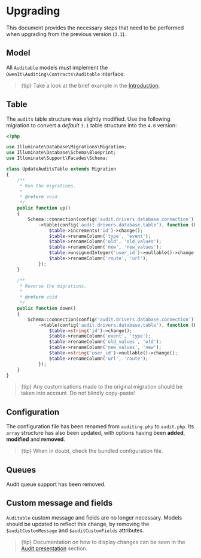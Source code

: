 # Upgrading
This document provides the necessary steps that need to be performed when upgrading from the previous version (`3.1`).

## Model
All `Auditable` models must implement the `OwenIt\Auditing\Contracts\Auditable` interface.

> {tip} Take a look at the brief example in the [Introduction](introduction).

## Table
The `audits` table structure was slightly modified.
Use the following migration to convert a _default_ `3.1` table structure into the `4.0` version:

```php
<?php

use Illuminate\Database\Migrations\Migration;
use Illuminate\Database\Schema\Blueprint;
use Illuminate\Support\Facades\Schema;

class UpdateAuditsTable extends Migration
{
    /**
     * Run the migrations.
     *
     * @return void
     */
    public function up()
    {
        Schema::connection(config('audit.drivers.database.connection'))
            ->table(config('audit.drivers.database.table'), function (Blueprint $table) {
                $table->increments('id')->change();
                $table->renameColumn('type', 'event');
                $table->renameColumn('old', 'old_values');
                $table->renameColumn('new', 'new_values');
                $table->unsignedInteger('user_id')->nullable()->change();
                $table->renameColumn('route', 'url');
            });
    }

    /**
     * Reverse the migrations.
     *
     * @return void
     */
    public function down()
    {
        Schema::connection(config('audit.drivers.database.connection'))
            ->table(config('audit.drivers.database.table'), function (Blueprint $table) {
                $table->string('id')->change();
                $table->renameColumn('event', 'type');
                $table->renameColumn('old_values', 'old');
                $table->renameColumn('new_values', 'new');
                $table->string('user_id')->nullable()->change();
                $table->renameColumn('url', 'route');
            });
    }
}
```

> {tip} Any customisations made to the original migration should be taken into account. Do not blindly copy-paste!

## Configuration

The configuration file has been renamed from `auditing.php` to `audit.php`.
Its `array` structure has also been updated, with options having been **added**, **modified** and **removed**.

> {tip} When in doubt, check the bundled configuration file.

## Queues
Audit queue support has been removed.

## Custom message and fields
`Auditable` custom message and fields are no longer necessary.
Models should be updated to reflect this change, by removing the `$auditCustomMessage` and `$auditCustomFields` attributes.

> {tip} Documentation on how to display changes can be seen in the [Audit presentation](audit-presentation) section.
